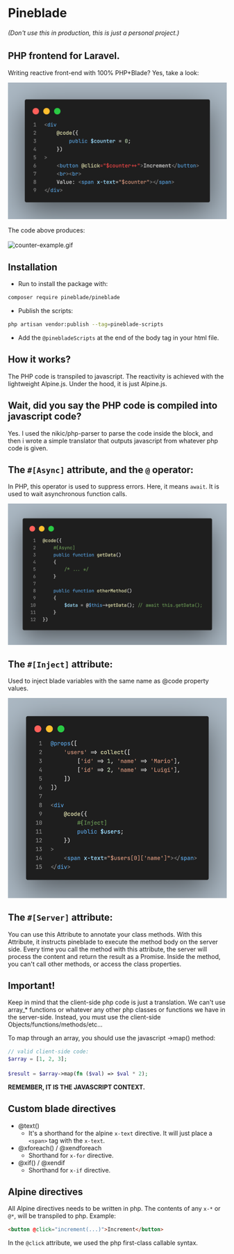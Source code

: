<p align="center"><img src="docs/img/header-logo.svg" alt=""></p>

# Pineblade

###### (Don't use this in production, this is just a personal project.)

## PHP frontend for Laravel.

Writing reactive front-end with 100% PHP+Blade? Yes, take a look:

![simple-counter.png](docs%2Fimg%2Freadme-snaps%2Fsimple-counter.png)

The code above produces:
<br>
<br>
![counter-example.gif](docs%2Fimg%2Fcounter-example.gif)

## Installation

- Run to install the package with:

```sh
composer require pineblade/pineblade
```

- Publish the scripts:

```sh
php artisan vendor:publish --tag=pineblade-scripts
```

- Add the `@pinebladeScripts` at the end of the body tag in your html file.

## How it works?

The PHP code is transpiled to javascript. The reactivity is achieved with the lightweight Alpine.js.
Under the hood, it is just Alpine.js.

## Wait, did you say the PHP code is compiled into javascript code?

Yes. I used the nikic/php-parser to parse the code inside the block, and then i wrote a simple translator that outputs javascript from whatever php code is given.

## The `#[Async]` attribute, and the `@` operator:

In PHP, this operator is used to suppress errors. Here, it means `await`. It is used to wait asynchronous function calls.

![async-await.png](docs%2Fimg%2Freadme-snaps%2Fasync-await.png)

## The `#[Inject]` attribute:

Used to inject blade variables with the same name as @code property values.

![inject-1.png](docs%2Fimg%2Freadme-snaps%2Finject-1.png)

## The `#[Server]` attribute:

You can use this Attribute to annotate your class methods. With this Attribute, it instructs pineblade to execute the method body on the server side.
Every time you call the method with this attribute, the server will process the content and return the result as a Promise. Inside the method, you can't call other methods, or access the class properties.

## Important!

Keep in mind that the client-side php code is just a translation. We can't use array\_\* functions or whatever any other php classes or functions we have in the server-side. Instead, you must use the client-side Objects/functions/methods/etc...

To map through an array, you should use the javascript ->map() method:

```php
// valid client-side code:
$array = [1, 2, 3];

$result = $array->map(fn ($val) => $val * 2);
```

**REMEMBER, IT IS THE JAVASCRIPT CONTEXT.**

## Custom blade directives

- @text()
  - It's a shorthand for the alpine `x-text` directive. It will just place a `<span>` tag with the `x-text`.
- @xforeach() / @xendforeach
  - Shorthand for `x-for` directive.
- @xif() / @xendif
  - Shorthand for `x-if` directive.

## Alpine directives

All Alpine directives needs to be written in php. The contents of any `x-*` or `@*`, will be transpiled to php. Example:

```html
<button @click="increment(...)">Increment</button>
```

In the `@click` attribute, we used the php first-class callable syntax.
